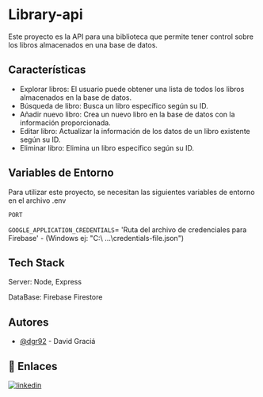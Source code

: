 # Library-api

Este proyecto es la API para una biblioteca que permite tener control sobre los libros almacenados en una base de datos.

## Características

- Explorar libros: El usuario puede obtener una lista de todos los libros almacenados en la base de datos.
- Búsqueda de libro: Busca un libro específico según su ID.
- Añadir nuevo libro: Crea un nuevo libro en la base de datos con la información proporcionada.
- Editar libro: Actualizar la información de los datos de un libro existente según su ID.
- Eliminar libro: Elimina un libro específico según su ID.

## Variables de Entorno

Para utilizar este proyecto, se necesitan las siguientes variables de entorno en el archivo .env

`PORT`

`GOOGLE_APPLICATION_CREDENTIALS`=
'Ruta del archivo de credenciales para Firebase' - (Windows ej: "C:\ ...\credentials-file.json")

## Tech Stack

Server: Node, Express

DataBase: Firebase Firestore

## Autores

- [@dgr92](https://github.com/dgr92) - David Graciá

## 🔗 Enlaces

[![linkedin](https://img.shields.io/badge/linkedin-0A66C2?style=for-the-badge&logo=linkedin&logoColor=white)](https://www.linkedin.com/in/david-gr/)
